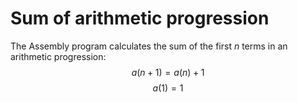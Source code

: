 # Sum of arithmetic progression

The Assembly program calculates the sum of the first $n$ terms in an arithmetic progression:
$$a(n+1) = a(n) + 1$$
$$a(1) = 1$$
